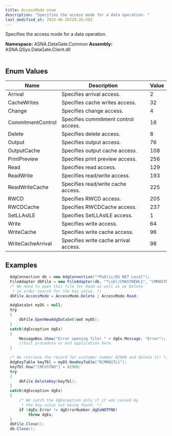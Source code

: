 ```yaml
---
title: AccessMode enum
description: "Specifies the access mode for a data operation. "
last_modified_at: 2024-06-26T20:26:58Z
---
```


Specifies the access mode for a data operation.

**Namespace:** ASNA.DataGate.Common
**Assembly:** ASNA.QSys.DataGate.Client.dll
<br>
<br>

## Enum Values

| Name | Description | Value
| --- | --- | --- 
| Arrival | Specifies arrival access. | 2 |
| CacheWrites | Specifies cache writes access. | 32 |
| Change | Specifies change access. | 4 |
| CommitmentControl | Specifies commitment control access. | 16 |
| Delete | Specifies delete access. | 8 |
| Output | Specifies output access. | 76 |
| OutputCache | Specifies output cache access. | 108 |
| PrintPreview | Specifies print preview access. | 256 |
| Read | Specifies read access. | 129 |
| ReadWrite | Specifies read/write access. | 193 |
| ReadWriteCache | Specifies read/write cache access. | 225 |
| RWCD | Specifies RWCD access. | 205 |
| RWCDCache | Specifies RWCDCache access. | 237 |
| SetLLAsILE | Specifies SetLLAsILE access. | 1 |
| Write | Specifies write access. | 64 |
| WriteCache | Specifies write cache access. | 96 |
| WriteCacheArrival | Specifies write cache arrival access. | 98 |

## Examples 

```cs 
  AdgConnection db = new AdgConnection("*Public/DG NET Local");
  FileAdapter dbFile = new FileAdapter(db, "*Libl/CMASTNEWL1", "CMMASTERL1");
  /* We need to open this file for Read as well as as Delete
   * in order search for the key value. */
  dbFile.AccessMode = AccessMode.Delete | AccessMode.Read;

  AdgDataSet myDS = null;
  try
  {
      dbFile.OpenNewAdgDataSet(out myDS);
  }
  catch(dgException dgEx)
  {
      MessageBox.Show("Error opening file! " + dgEx.Message, "Error");
      //Exit procedure or end application here.
  }

  /* We retrieve the record for customer number 82900 and delete it! */
  AdgKeyTable keyTbl = myDS.NewKeyTable("RCMMASTL1");
  keyTbl.Row["CMCUSTNO"] = 82900;
  try
  {
      dbFile.DeleteKey(keyTbl);
  }
  catch(dgException dgEx)
  {
      /* We catch the dgException only if it was caused by
       * the key value not being found. */
      if (dgEx.Error != dgErrorNumber.dgEaNOTFND)
          throw dgEx;
  }
  dbFile.Close();
  db.Close();
```
